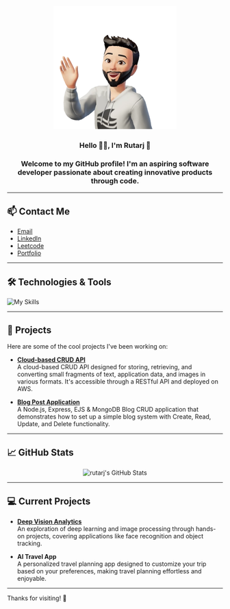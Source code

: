 <h2 align="center">
  <img src="https://raw.githubusercontent.com/rutarj/rutarj/refs/heads/main/An8t-tIMQ4Q5JeR8Ns-rhwMAfB1kBWpO2751XY6ooAoVKbZVzqbvNyzHVdFgSMD-SLkjpjPNboFMK85YeYN0nPLxfR993T3M1E4FtgNwAYLwYpg.webp" alt="github-header-image">
</h2>

<h3 align="center">Hello 👨‍💻, I'm Rutarj 👋</h3>

<h3 align="center">Welcome to my GitHub profile! I'm an aspiring software developer passionate about creating innovative products through code.</h3>

---

## 📫 **Contact Me**

- [Email](mailto:shahrutarj@gmail.com)
- [LinkedIn](https://www.linkedin.com/in/rutarj-shah-29b842270/)
- [Leetcode](https://leetcode.com/u/shahrutarj/)
- [Portfolio](https://yourportfolio.com)

---

## 🛠️ **Technologies & Tools**

![My Skills](https://skillicons.dev/icons?i=js,html,css,react,nodejs,express,postgres,mongodb,git,github,bootstrap,tailwind,graphql,docker,python,java,typescript,vue,angular,jquery,linux)

---

## 🔧 **Projects**

Here are some of the cool projects I've been working on:

- **[Cloud-based CRUD API](https://github.com/rutarj/fragments)**  
  A cloud-based CRUD API designed for storing, retrieving, and converting small fragments of text, application data, and images in various formats. It's accessible through a RESTful API and deployed on AWS.

- **[Blog Post Application](https://github.com/rutarj/Blog-Post-Application)**  
  A Node.js, Express, EJS & MongoDB Blog CRUD application that demonstrates how to set up a simple blog system with Create, Read, Update, and Delete functionality.

---

## 📈 **GitHub Stats**

<p align="center">
  <img src="https://github-readme-stats.vercel.app/api/top-langs/?username=rutarj&theme=tokyonight&show_icons=true&hide_border=true&layout=compact" alt="rutarj's GitHub Stats" />
</p>

---

## 💻 **Current Projects**

- **[Deep Vision Analytics](https://github.com/rutarj/Deep-Vision-Analytics)**  
  An exploration of deep learning and image processing through hands-on projects, covering applications like face recognition and object tracking.

- **AI Travel App**  
  A personalized travel planning app designed to customize your trip based on your preferences, making travel planning effortless and enjoyable.

---

Thanks for visiting! 🌟
